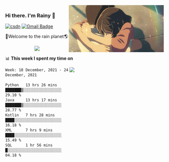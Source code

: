 <img  align='right' height="150" src="https://github.com/LikeRainDay/LikeRainDay/blob/master/pic/img_rain_1.gif?raw=true">



### Hi there. I'm Rainy :lemon:

[![csdn](https://img.shields.io/badge/-csdn-c14438?style=flat-square&logo=c&logoColor=white)](https://blog.csdn.net/qq_15807167)
[![Gmail Badge](https://img.shields.io/badge/-gmail-c14438?style=flat-square&logo=Gmail&logoColor=white&link=mailto:houshuai0816@gmail.com)](mailto:houshuai0816@gmail.com)

🚀Welcome to the rain planet🌎

<center>
<img align='center'  src="https://source.unsplash.com/random/1200x600">
</center>

📊 **This week I spent my time on**

<img align='right'   width="300" src="https://github-readme-stats.vercel.app/api?username=LikeRainDay&show_icons=true&title_color=fff&icon_color=79ff97&text_color=9f9f9f&bg_color=151515">

<!--START_SECTION:waka-->
```text
Week: 18 December, 2021 - 24 December, 2021

Python   13 hrs 26 mins  ███████▒░░░░░░░░░░░░░░░░░   29.10 % 
Java     13 hrs 17 mins  ███████▒░░░░░░░░░░░░░░░░░   28.77 % 
Kotlin   7 hrs 28 mins   ████░░░░░░░░░░░░░░░░░░░░░   16.18 % 
XML      7 hrs 9 mins    ████░░░░░░░░░░░░░░░░░░░░░   15.49 % 
SQL      1 hr 56 mins    █░░░░░░░░░░░░░░░░░░░░░░░░   04.18 % 
```
<!--END_SECTION:waka-->

